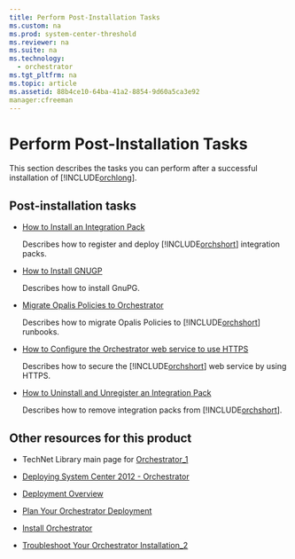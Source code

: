 ```yaml
---
title: Perform Post-Installation Tasks
ms.custom: na
ms.prod: system-center-threshold
ms.reviewer: na
ms.suite: na
ms.technology: 
  - orchestrator
ms.tgt_pltfrm: na
ms.topic: article
ms.assetid: 88b4ce10-64ba-41a2-8854-9d60a5ca3e92
manager:cfreeman
---
```

# Perform Post-Installation Tasks
This section describes the tasks you can perform after a successful installation of [!INCLUDE[orchlong](../../orch/deploy/includes/orchlong_md.md)].  
  
## Post\-installation tasks  
  
-   [How to Install an Integration Pack](assetId:///722d2c22-1ea4-4dd0-be22-c662bb0d1473)  
  
    Describes how to register and deploy [!INCLUDE[orchshort](../../om/manage/includes/orchshort_md.md)] integration packs.  
  
-   [How to Install GNUGP](assetId:///6060a22b-df64-4ba3-8df0-4e5249294b8c)  
  
    Describes how to install GnuPG.  
  
-   [Migrate Opalis Policies to Orchestrator](assetId:///b8214286-619c-420f-ba24-f68c6ab51aee)  
  
    Describes how to migrate Opalis Policies to [!INCLUDE[orchshort](../../om/manage/includes/orchshort_md.md)] runbooks.  
  
-   [How to Configure the Orchestrator web service to use HTTPS](assetId:///9f3f07f4-db1a-48e6-80c6-6085e7fed092)  
  
    Describes how to secure the [!INCLUDE[orchshort](../../om/manage/includes/orchshort_md.md)] web service by using HTTPS.  
  
-   [How to Uninstall and Unregister an Integration Pack](assetId:///d92a093a-bd79-47cd-a822-0fc48f1a3f71)  
  
    Describes how to remove integration packs from [!INCLUDE[orchshort](../../om/manage/includes/orchshort_md.md)].  
  
## Other resources for this product  
  
-   TechNet Library main page for [Orchestrator_1](../Topic/Orchestrator_1.md)  
  
-   [Deploying System Center 2012 - Orchestrator](../../orch/deploy/Deploying-System-Center-2012---Orchestrator.md)  
  
-   [Deployment Overview](../../orch/deploy/Deployment-Overview.md)  
  
-   [Plan Your Orchestrator Deployment](../../orch/deploy/Plan-Your-Orchestrator-Deployment.md)  
  
-   [Install Orchestrator](../../orch/deploy/Install-Orchestrator.md)  
  
-   [Troubleshoot Your Orchestrator Installation_2](../../orch/deploy/Troubleshoot-Your-Orchestrator-Installation_2.md)  
  
